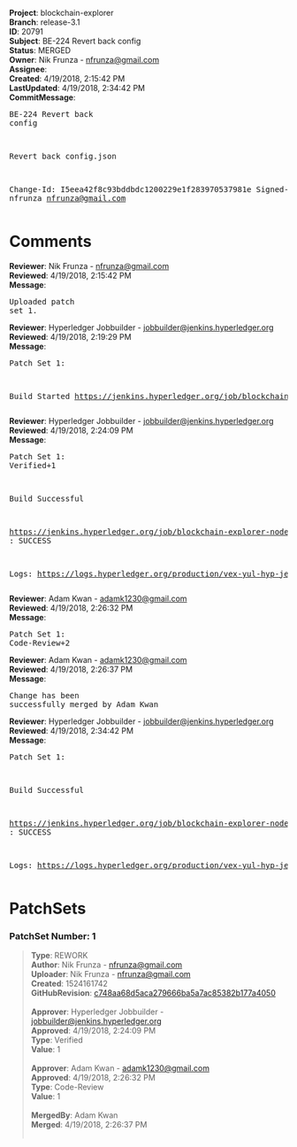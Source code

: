 <strong>Project</strong>: blockchain-explorer<br><strong>Branch</strong>: release-3.1<br><strong>ID</strong>: 20791<br><strong>Subject</strong>: BE-224 Revert back config<br><strong>Status</strong>: MERGED<br><strong>Owner</strong>: Nik Frunza - nfrunza@gmail.com<br><strong>Assignee</strong>:<br><strong>Created</strong>: 4/19/2018, 2:15:42 PM<br><strong>LastUpdated</strong>: 4/19/2018, 2:34:42 PM<br><strong>CommitMessage</strong>:<br><pre>BE-224 Revert back config

Revert back config.json

Change-Id: I5eea42f8c93bddbdc1200229e1f283970537981e
Signed-off-by: nfrunza <nfrunza@gmail.com>
</pre><h1>Comments</h1><strong>Reviewer</strong>: Nik Frunza - nfrunza@gmail.com<br><strong>Reviewed</strong>: 4/19/2018, 2:15:42 PM<br><strong>Message</strong>: <pre>Uploaded patch set 1.</pre><strong>Reviewer</strong>: Hyperledger Jobbuilder - jobbuilder@jenkins.hyperledger.org<br><strong>Reviewed</strong>: 4/19/2018, 2:19:29 PM<br><strong>Message</strong>: <pre>Patch Set 1:

Build Started https://jenkins.hyperledger.org/job/blockchain-explorer-node6-verify-x86_64/91/</pre><strong>Reviewer</strong>: Hyperledger Jobbuilder - jobbuilder@jenkins.hyperledger.org<br><strong>Reviewed</strong>: 4/19/2018, 2:24:09 PM<br><strong>Message</strong>: <pre>Patch Set 1: Verified+1

Build Successful 

https://jenkins.hyperledger.org/job/blockchain-explorer-node6-verify-x86_64/91/ : SUCCESS

Logs: https://logs.hyperledger.org/production/vex-yul-hyp-jenkins-3/blockchain-explorer-node6-verify-x86_64/91</pre><strong>Reviewer</strong>: Adam Kwan - adamk1230@gmail.com<br><strong>Reviewed</strong>: 4/19/2018, 2:26:32 PM<br><strong>Message</strong>: <pre>Patch Set 1: Code-Review+2</pre><strong>Reviewer</strong>: Adam Kwan - adamk1230@gmail.com<br><strong>Reviewed</strong>: 4/19/2018, 2:26:37 PM<br><strong>Message</strong>: <pre>Change has been successfully merged by Adam Kwan</pre><strong>Reviewer</strong>: Hyperledger Jobbuilder - jobbuilder@jenkins.hyperledger.org<br><strong>Reviewed</strong>: 4/19/2018, 2:34:42 PM<br><strong>Message</strong>: <pre>Patch Set 1:

Build Successful 

https://jenkins.hyperledger.org/job/blockchain-explorer-node6-merge-x86_64/48/ : SUCCESS

Logs: https://logs.hyperledger.org/production/vex-yul-hyp-jenkins-3/blockchain-explorer-node6-merge-x86_64/48</pre><h1>PatchSets</h1><h3>PatchSet Number: 1</h3><blockquote><strong>Type</strong>: REWORK<br><strong>Author</strong>: Nik Frunza - nfrunza@gmail.com<br><strong>Uploader</strong>: Nik Frunza - nfrunza@gmail.com<br><strong>Created</strong>: 1524161742<br><strong>GitHubRevision</strong>: [c748aa68d5aca279666ba5a7ac85382b177a4050](https://github.com/hyperledger/blockchain-explorer/commit/c748aa68d5aca279666ba5a7ac85382b177a4050)<br><br><strong>Approver</strong>: Hyperledger Jobbuilder - jobbuilder@jenkins.hyperledger.org<br><strong>Approved</strong>: 4/19/2018, 2:24:09 PM<br><strong>Type</strong>: Verified<br><strong>Value</strong>: 1<br><br><strong>Approver</strong>: Adam Kwan - adamk1230@gmail.com<br><strong>Approved</strong>: 4/19/2018, 2:26:32 PM<br><strong>Type</strong>: Code-Review<br><strong>Value</strong>: 1<br><br><strong>MergedBy</strong>: Adam Kwan<br><strong>Merged</strong>: 4/19/2018, 2:26:37 PM<br><br></blockquote>